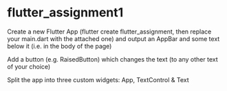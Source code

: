 # flutter_assignment1

Create a new Flutter App (flutter create flutter_assignment, then replace your main.dart with the attached one) and output an AppBar and some text below it (i.e. in the body of the page)

Add a button (e.g. RaisedButton) which changes the text (to any other text of your choice)

Split the app into three custom widgets: App, TextControl & Text
